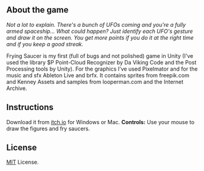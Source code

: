 ## About the game

*Not a lot to explain. There's a bunch of UFOs coming and you're a fully armed spaceship... What could happen? Just identify each UFO's gesture and draw it on the screen. You get more points if you do it at the right time and if you keep a good streak.*

Frying Saucer is my first (full of bugs and not polished) game in Unity (I've used the library $P Point-Cloud Recognizer by Da Viking Code and the Post Processing tools by Unity). For the graphics I've used Pixelmator and for the music and sfx Ableton Live and brfx. It contains sprites from freepik.com and Kenney Assets and samples from looperman.com and the Internet Archive.

## Instructions

Download it from [itch.io](https://gonzaloiv.itch.io/frying-saucers) for Windows or Mac.
**Controls:** Use your mouse to draw the figures and fry saucers.

## License

[MIT](https://www.google.com) License.